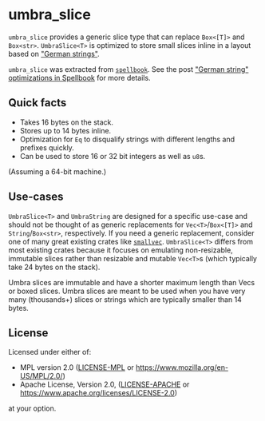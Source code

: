 # umbra_slice

`umbra_slice` provides a generic slice type that can replace `Box<[T]>` and `Box<str>`. `UmbraSlice<T>` is optimized to store small slices inline in a layout based on ["German strings"](https://cedardb.com/blog/german_strings/).

`umbra_slice` was extracted from [`spellbook`](https://github.com/helix-editor/spellbook). See the post ["German string" optimizations in Spellbook](https://the-mikedavis.github.io/posts/german-string-optimizations-in-spellbook/) for more details.

## Quick facts

* Takes 16 bytes on the stack.
* Stores up to 14 bytes inline.
* Optimization for `Eq` to disqualify strings with different lengths and prefixes quickly.
* Can be used to store 16 or 32 bit integers as well as `u8`s.

(Assuming a 64-bit machine.)

## Use-cases

`UmbraSlice<T>` and `UmbraString` are designed for a specific use-case and should not be thought of as generic replacements for `Vec<T>`/`Box<[T]>` and `String`/`Box<str>`, respectively. If you need a generic replacement, consider one of many great existing crates like [`smallvec`](https://crates.io/crates/smallvec/1.13.2). `UmbraSlice<T>` differs from most existing crates because it focuses on emulating non-resizable, immutable slices rather than resizable and mutable `Vec<T>`s (which typically take 24 bytes on the stack).

Umbra slices are immutable and have a shorter maximum length than Vecs or boxed slices. Umbra slices are meant to be used when you have very many (thousands+) slices or strings which are typically smaller than 14 bytes.

## License

Licensed under either of:

* MPL version 2.0 ([LICENSE-MPL](LICENSE-MPL) or <https://www.mozilla.org/en-US/MPL/2.0/>)
* Apache License, Version 2.0, ([LICENSE-APACHE](LICENSE-APACHE) or <https://www.apache.org/licenses/LICENSE-2.0>)

at your option.
